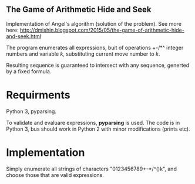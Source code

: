 The Game of Arithmetic Hide and Seek
------------------------------------

Implementation of Angel's algorithm (solution of the problem).
See more here: http://dmishin.blogspot.com/2015/05/the-game-of-arithmetic-hide-and-seek.html

The program enumerates all expressions, buit of operations +-/*^ integer numbers and variable *k*, substituting current move number to *k*.

Resulting sequence is guaranteed to intersect with any sequence, generted by a fixed formula.

Requirments
===========

Python 3, pyparsing.

To validate and evaluare expressions, **pyparsing** is used.
The code is in Python 3, bus should work in Python 2 with minor modifications (prints etc).

Implementation
==============

Simply enumerate all strings of characters "0123456789+-*/^()k", and choose those that are valid expressions.